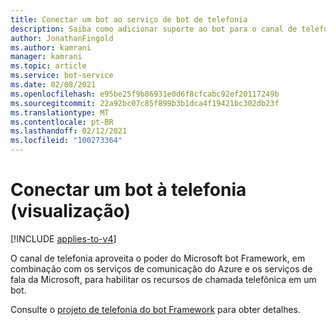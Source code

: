 ```yaml
---
title: Conectar um bot ao serviço de bot de telefonia
description: Saiba como adicionar suporte ao bot para o canal de telefonia, um canal habilitado para fala.
author: JonathanFingold
ms.author: kamrani
manager: kamrani
ms.topic: article
ms.service: bot-service
ms.date: 02/08/2021
ms.openlocfilehash: e95be25f9b86931e0d6f8cfcabc92ef20117249b
ms.sourcegitcommit: 22a92bc07c85f899b3b1dca4f19421bc302db23f
ms.translationtype: MT
ms.contentlocale: pt-BR
ms.lasthandoff: 02/12/2021
ms.locfileid: "100273364"
---
```

# <a name="connect-a-bot-to-telephony-preview"></a>Conectar um bot à telefonia (visualização)

[!INCLUDE [applies-to-v4](includes/applies-to-v4-current.md)]

O canal de telefonia aproveita o poder do Microsoft bot Framework, em combinação com os serviços de comunicação do Azure e os serviços de fala da Microsoft, para habilitar os recursos de chamada telefônica em um bot.

Consulte o [projeto de telefonia do bot Framework](https://github.com/microsoft/botframework-telephony#readme) para obter detalhes.
